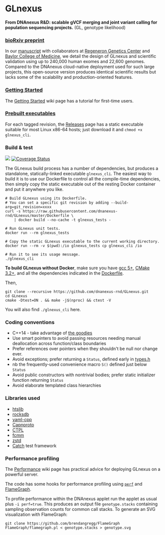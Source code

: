 # GLnexus
**From DNAnexus R&D: scalable gVCF merging and joint variant calling for population sequencing projects.**
(GL, genotype likelihood)

### [bioRxiv preprint](http://dx.doi.org/10.1101/343970)

In our [manuscript](http://dx.doi.org/10.1101/343970) with collaborators at [Regeneron Genetics Center](https://www.regeneron.com/genetics-center) and [Baylor College of Medicine](https://www.hgsc.bcm.edu/), we detail the design of GLnexus and scientific validation using up to 240,000 human exomes and 22,600 genomes. Compared to the DNAnexus cloud-native deployment used for such large projects, this open-source version produces identical scientific results but lacks some of the scalability and production-oriented features.

### [Getting Started](https://github.com/dnanexus-rnd/GLnexus/wiki/Getting-Started)

The [Getting Started](https://github.com/dnanexus-rnd/GLnexus/wiki/Getting-Started) wiki page has a tutorial for first-time users.

### [Prebuilt executables](https://github.com/dnanexus-rnd/GLnexus/releases)

For each tagged revision, the [Releases](https://github.com/dnanexus-rnd/GLnexus/releases) page has a static executable suitable for most Linux x86-64 hosts; just download it and `chmod +x glnexus_cli`.

### Build & test

<a href="https://travis-ci.org/dnanexus-rnd/GLnexus"><img src="https://travis-ci.org/dnanexus-rnd/GLnexus.svg?branch=master"/></a> [![Coverage Status](https://coveralls.io/repos/dnanexus-rnd/GLnexus/badge.svg?branch=master&service=github)](https://coveralls.io/github/dnanexus-rnd/GLnexus?branch=master)

The GLnexus build process has a number of dependencies, but produces a standalone, statically-linked executable `glnexus_cli`. The easiest way to build it is to use our Dockerfile to control all the compile-time dependencies, then simply copy the static executable out of the resting Docker container and put it anywhere you like. 

```
# Build GLnexus using its Dockerfile.
# You can set a specific git revision by adding --build-arg=git_revision=xxxx
curl -s https://raw.githubusercontent.com/dnanexus-rnd/GLnexus/master/Dockerfile \
    | docker build --no-cache -t glnexus_tests -

# Run GLnexus unit tests.
docker run --rm glnexus_tests

# Copy the static GLnexus executable to the current working directory.
docker run --rm -v $(pwd):/io glnexus_tests cp glnexus_cli /io

# Run it to see its usage message.
./glnexus_cli
```

**To build GLnexus without Docker**, make sure you have [gcc 5+](http://askubuntu.com/a/581497), [CMake 3.2+](http://askubuntu.com/questions/610291/how-to-install-cmake-3-2-on-ubuntu-14-04), and all the dependencies indicated in the [Dockerfile](https://github.com/dnanexus-rnd/GLnexus/blob/master/Dockerfile). 

Then,

```
git clone --recursive https://github.com/dnanexus-rnd/GLnexus.git
cd GLnexus
cmake -Dtest=ON . && make -j$(nproc) && ctest -V
```

You will also find `./glnexus_cli` here.

### Coding conventions

* C++14 - take advantage of [the goodies](http://shop.oreilly.com/product/0636920033707.do)
* Use smart pointers to avoid passing resources needing manual deallocation across function/class boundaries
* Prefer references over pointers when they shouldn't be null nor change ever.
* Avoid exceptions; prefer returning a `Status`, defined early in [types.h](https://github.com/dnanexus-rnd/GLnexus/blob/master/include/types.h)
 * nb the frequently-used convenience macro `S()` defined just below `Status`
* Avoid public constructors with nontrivial bodies; prefer static initializer function returning `Status`
* Avoid elaborate templated class hierarchies

### Libraries used 
* [htslib](https://github.com/samtools/htslib)
* [rocksdb](https://github.com/facebook/rocksdb)
* [yaml-cpp](https://github.com/jbeder/yaml-cpp)
* [Capnproto](https://github.com/sandstorm-io/capnproto)
* [CTPL](https://github.com/vit-vit/CTPL)
* [fcmm](https://github.com/giacomodrago/fcmm)
* [zstd](https://github.com/facebook/zstd)
* [Catch](https://github.com/philsquared/Catch) test framework

### Performance profiling

The [Performance](https://github.com/dnanexus-rnd/GLnexus/wiki/Performance) wiki page has practical advice for deploying GLnexus on a powerful server.

The code has some hooks for performance profiling using
[`perf`](https://en.wikipedia.org/wiki/Perf_(Linux)) and
[FlameGraph](http://www.brendangregg.com/FlameGraphs/cpuflamegraphs.html).

To profile performance within the DNAnexus applet run the applet as
usual plus `-i perf=true`. This produces an output file
```genotype.stacks``` containing sampling observation counts for common call
stacks. To generate an SVG visualization with FlameGraph:

```
git clone https://github.com/brendangregg/FlameGraph
FlameGraph/flamegraph.pl < genotype.stacks > genotype.svg
```
